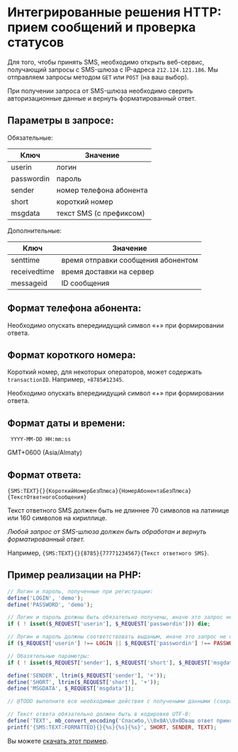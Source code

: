 # Интегрированные решения HTTP: прием сообщений и проверка статусов

Для того, чтобы принять SMS, необходимо открыть веб-сервис, получающий запросы с SMS-шлюза с IP-адреса `212.124.121.186`. Мы отправляем запросы методом `GET` или `POST` (на ваш выбор).

При получении запроса от SMS-шлюза необходимо сверить авторизационные данные и вернуть форматированный ответ.

## Параметры в запросе:

Обязательные:

| Ключ       | Значение                |
|------------|-------------------------|
| userin     | логин                   |
| passwordin | пароль                  |
| sender     | номер телефона абонента |
| short      | короткий номер          |
| msgdata    | текст SMS (с префиксом) |

Дополнительные:

| Ключ         | Значение                           |
|--------------|------------------------------------|
| senttime     | время отправки сообщения абонентом |
| receivedtime | время доставки на сервер           |
| messageid    | ID сообщения                       |

## Формат телефона абонента:

Необходимо опускать впередиидущий символ «+» при формировании ответа.

## Формат короткого номера:

Короткий номер, для некоторых операторов, может содержать `transactionID`. Например, `+8785#12345`.

Необходимо опускать впередиидущий символ «+» при формировании ответа.

## Формат даты и времени:

     YYYY-MM-DD HH:mm:ss

GMT+0600 (Asia/Almaty)

## Формат ответа:

    {SMS:TEXT}{}{КороткийНомерБезПлюса}{НомерАбонентаБезПлюса}{ТекстОтветногоСообщения}

Текст ответного SMS должен быть не длиннее 70 символов на латинице или 160 символов на кириллице.

*Любой запрос от SMS-шлюза должен быть обработан и вернуть форматированный ответ.*

Например, `{SMS:TEXT}{}{8785}{77771234567}{Текст ответного SMS}`.

## Пример реализации на PHP:

```php
// Логин и пароль, полученные при регистрации:
define('LOGIN', 'demo');
define('PASSWORD', 'demo');

// Логин и пароль должны быть обязательно получены, иначе это запрос не от SMS-шлюза:
if ( ! isset($_REQUEST['userin'], $_REQUEST['passwordin'])) die;

// Логин и пароль должны соответствовать выданым, иначе это запрос не от SMS-шлюза:
if ($_REQUEST['userin'] !== LOGIN || $_REQUEST['passwordin'] !== PASSWORD) die;

// Обазятельные параметры:
if ( ! isset($_REQUEST['sender'], $_REQUEST['short'], $_REQUEST['msgdata'])) die;

define('SENDER', ltrim($_REQUEST['sender'], '+'));
define('SHORT', ltrim($_REQUEST['short'], '+'));
define('MSGDATA', $_REQUEST['msgdata']);

// @TODO выполните все необходимые действия с получеными данными (сохраните в базу данных и т.п.).

// Текст ответа обязательно должен быть в кодировке UTF-8:
define('TEXT', mb_convert_encoding('Спасибо,\\0x0A\\0x0Dваш ответ принят!', 'UTF-8'));
printf('{SMS:TEXT:FORMATTED}{}{%s}{%s}{%s}', SHORT, SENDER, TEXT);
```

Вы можете [скачать этот пример](/examples/http-inbox.php).
